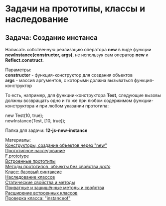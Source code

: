 # Задачи на прототипы, классы и наследование
## Задача: Создание инстанса

Написать собственную реализацию оператора **new** в виде функции **newInstance(constructor, args)**, не используя сам оператор **new** и **Reflect.construct**.

Параметры:  
**constructor** - функция-конструктор для создания объектов  
**args** - массив аргументов, с которыми должна вызываться функция-конструктор

То есть, например, для функции-конструктора **Test**, следующие вызовы должны возвращать одно и то же при любом содержимом функции-конструктора и при любом указании прототипа:

new Test(10, true);  
newInstance(Test, [10, true]);

Папка для задачи: **12-js-new-instance**

Материалы:  
[Конструкторы, создание объектов через "new"](https://learn.javascript.ru/constructor-new)  
[Прототипное наследование](https://learn.javascript.ru/prototype-inheritance)  
[F.prototype](https://learn.javascript.ru/function-prototype)  
[Встроенные прототипы](https://learn.javascript.ru/native-prototypes)  
[Методы прототипов, объекты без свойства _proto_](https://learn.javascript.ru/prototype-methods)  
[Класс: базовый синтаксис](https://learn.javascript.ru/class)  
[Наследование классов](https://learn.javascript.ru/class-inheritance)  
[Статические свойства и методы](https://learn.javascript.ru/static-properties-methods)  
[Приватные и защищённые методы и свойства](https://learn.javascript.ru/private-protected-properties-methods)  
[Расширение встроенных классов](https://learn.javascript.ru/extend-natives)  
[Проверка класса: "instanceof"](https://learn.javascript.ru/instanceof)
